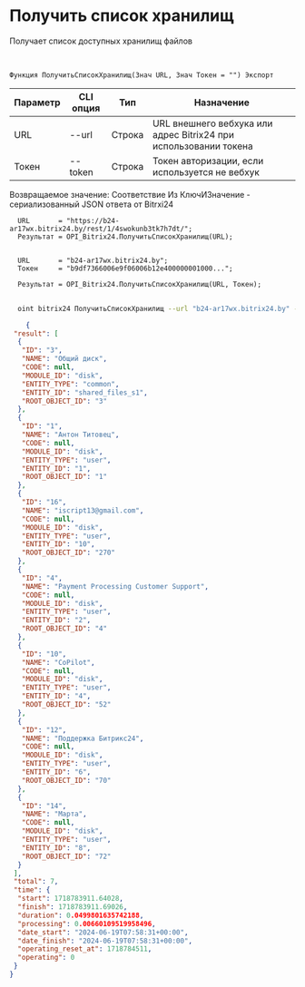 ﻿---
sidebar_position: 1
---

# Получить список хранилищ
 Получает список доступных хранилищ файлов


<br/>


`Функция ПолучитьСписокХранилищ(Знач URL, Знач Токен = "") Экспорт`

  | Параметр | CLI опция | Тип | Назначение |
  |-|-|-|-|
  | URL | --url | Строка | URL внешнего вебхука или адрес Bitrix24 при использовании токена |
  | Токен | --token | Строка | Токен авторизации, если используется не вебхук |

  
  Возвращаемое значение:   Соответствие Из КлючИЗначение - сериализованный JSON ответа от Bitrxi24





```bsl title="Пример кода"
  URL       = "https://b24-ar17wx.bitrix24.by/rest/1/4swokunb3tk7h7dt/";
  Результат = OPI_Bitrix24.ПолучитьСписокХранилищ(URL);
  
  
  URL       = "b24-ar17wx.bitrix24.by";
  Токен     = "b9df7366006e9f06006b12e400000001000...";
  
  Результат = OPI_Bitrix24.ПолучитьСписокХранилищ(URL, Токен);
```
	


```sh title="Пример команды CLI"
    
  oint bitrix24 ПолучитьСписокХранилищ --url "b24-ar17wx.bitrix24.by" --token "b9df7366006e9f06006b12e400000001000..."

```

```json title="Результат"
    {
 "result": [
  {
   "ID": "3",
   "NAME": "Общий диск",
   "CODE": null,
   "MODULE_ID": "disk",
   "ENTITY_TYPE": "common",
   "ENTITY_ID": "shared_files_s1",
   "ROOT_OBJECT_ID": "3"
  },
  {
   "ID": "1",
   "NAME": "Антон Титовец",
   "CODE": null,
   "MODULE_ID": "disk",
   "ENTITY_TYPE": "user",
   "ENTITY_ID": "1",
   "ROOT_OBJECT_ID": "1"
  },
  {
   "ID": "16",
   "NAME": "iscript13@gmail.com",
   "CODE": null,
   "MODULE_ID": "disk",
   "ENTITY_TYPE": "user",
   "ENTITY_ID": "10",
   "ROOT_OBJECT_ID": "270"
  },
  {
   "ID": "4",
   "NAME": "Payment Processing Customer Support",
   "CODE": null,
   "MODULE_ID": "disk",
   "ENTITY_TYPE": "user",
   "ENTITY_ID": "2",
   "ROOT_OBJECT_ID": "4"
  },
  {
   "ID": "10",
   "NAME": "CoPilot",
   "CODE": null,
   "MODULE_ID": "disk",
   "ENTITY_TYPE": "user",
   "ENTITY_ID": "4",
   "ROOT_OBJECT_ID": "52"
  },
  {
   "ID": "12",
   "NAME": "Поддержка Битрикс24",
   "CODE": null,
   "MODULE_ID": "disk",
   "ENTITY_TYPE": "user",
   "ENTITY_ID": "6",
   "ROOT_OBJECT_ID": "70"
  },
  {
   "ID": "14",
   "NAME": "Марта",
   "CODE": null,
   "MODULE_ID": "disk",
   "ENTITY_TYPE": "user",
   "ENTITY_ID": "8",
   "ROOT_OBJECT_ID": "72"
  }
 ],
 "total": 7,
 "time": {
  "start": 1718783911.64028,
  "finish": 1718783911.69026,
  "duration": 0.0499801635742188,
  "processing": 0.00660109519958496,
  "date_start": "2024-06-19T07:58:31+00:00",
  "date_finish": "2024-06-19T07:58:31+00:00",
  "operating_reset_at": 1718784511,
  "operating": 0
 }
}
```
